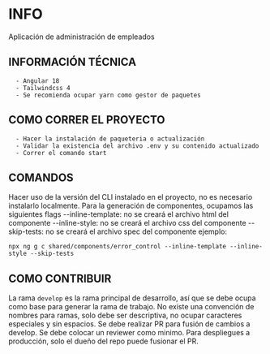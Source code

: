 # INFO
Aplicación de administración de empleados

## INFORMACIÓN TÉCNICA
```
  - Angular 18
  - Tailwindcss 4
  - Se recomienda ocupar yarn como gestor de paquetes
```

## COMO CORRER EL PROYECTO
```
  - Hacer la instalación de paqueteria o actualización
  - Validar la existencia del archivo .env y su contenido actualizado
  - Correr el comando start
```

## COMANDOS
Hacer uso de la versión del CLI instalado en el proyecto, no es necesario instalarlo localmente.
Para la generación de componentes, ocupamos las siguientes flags
--inline-template: no se creará el archivo html del componente
--inline-style: no se creará el archivo css del componente
--skip-tests: no se creará el archivo spec del componente
ejemplo:
````
npx ng g c shared/components/error_control --inline-template --inline-style --skip-tests
````

## COMO CONTRIBUIR
La rama `develop` es la rama principal de desarrollo, así que se debe ocupa como base para generar la rama de trabajo.
No existe una convención de nombres para ramas, solo debe ser descriptiva, no ocupar caracteres especiales y sin espacios.
Se debe realizar PR para fusión de cambios a develop.
Se debe colocar un reviewer como minimo.
Para despliegues a producción, solo el dueño del repo puede fusionar el PR.

